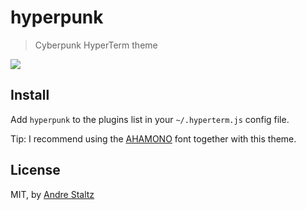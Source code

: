 # hyperpunk

> Cyberpunk HyperTerm theme

![](https://cdn.rawgit.com/staltz/hyperpunk/master/screenshot.png)

## Install

Add `hyperpunk` to the plugins list in your `~/.hyperterm.js` config file.

Tip: I recommend using the [AHAMONO](http://freebiesbug.com/free-fonts/ahamono-free-font/) font together with this theme.

## License

MIT, by [Andre Staltz](https://staltz.com)
